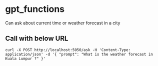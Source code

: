 # gpt_functions

Can ask about current time or weather forecast in a city 

## Call with below URL
```
curl -X POST http://localhost:5050/ask -H 'Content-Type: application/json' -d '{ "prompt": "What is the weather forecast in Kuala Lumpur ?" }'
```
